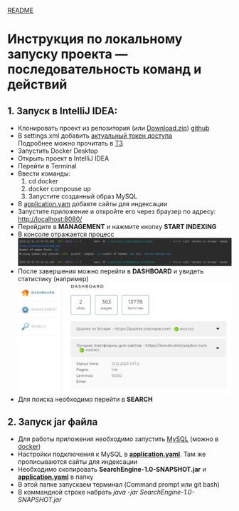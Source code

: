 [README](../README.md)  
# Инструкция по локальному запуску проекта — последовательность команд и действий
## 1. Запуск в IntelliJ IDEA:
* Клонировать проект из репозитория (или [Download.zip](https://github.com/kolchenkoav/graduate-work-site-search-engine/archive/refs/heads/master.zip)) [github](https://github.com/kolchenkoav/graduate-work-site-search-engine)
* В settings.xml добавить [актуальный токен доступа](https://docs.google.com/document/d/1rb0ysFBLQltgLTvmh-ebaZfJSI7VwlFlEYT9V5_aPjc/edit)  
  Подробнее можно прочитать в [ТЗ](https://docs.google.com/document/d/1Xg0Q5j22dhBZ9QpZtDat6mL2po2GmTcN-dHnNfX_wTQ/edit#heading=h.td9o6twjefuq)
* Запустить Docker Desktop
* Открыть проект в IntelliJ IDEA
* Перейти в Terminal
* Ввести команды:
    1. cd docker
    2. docker compouse up
    3. Запустите созданный образ MySQL
* В [application.yam](application.yaml) добавте сайты для индексации
* Запустите приложение и откройте его через браузер по адресу: [http://localhost:8080/](http://localhost:8080/)
* Перейдите в **MANAGEMENT** и нажмите кнопку **START INDEXING**
* В консоле отражается процесс
  ![search-engine](../images/process.jpg "process")
* После завершения можно перейти в **DASHBOARD** и увидеть статистику (например)
  ![search-engine](../images/localhost.jpg "localhost")
* Для поиска необходимо перейти в **SEARCH**

## 2. Запуск jar файла
* Для работы приложения необходимо запустить [MySQL](https://dev.mysql.com/downloads/installer/) (можно в [docker](https://www.docker.com/products/docker-desktop/))
* Настройки подключения к MySQL в **[application.yaml](application.yaml)**. Там же прописываются сайты для индексации
* Необходимо скопировать **SearchEngine-1.0-SNAPSHOT.jar** и **[application.yaml](application.yaml)** в папку
* В этой папке запускаем терминал (Command prompt  или  git bash) 
* В коммандной строке набрать  *java -jar SearchEngine-1.0-SNAPSHOT.jar*